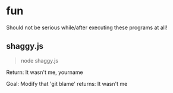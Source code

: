 fun
===
Should not be serious while/after executing these programs at all!

shaggy.js
---------
> node shaggy.js <yourname>

Return: It wasn't me, yourname

Goal: Modify that 'git blame' returns: It wasn't me
